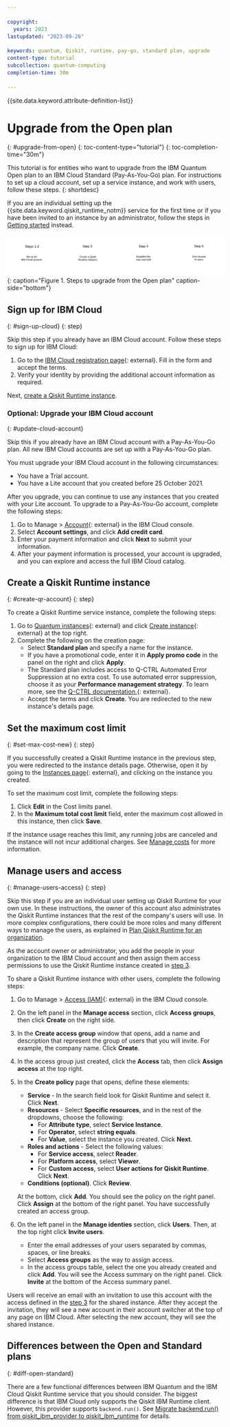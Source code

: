 ```yaml
---

copyright:
  years: 2023
lastupdated: "2023-09-26"

keywords: quantum, Qiskit, runtime, pay-go, standard plan, upgrade
content-type: tutorial
subcollection: quantum-computing
completion-time: 30m

---
```



{{site.data.keyword.attribute-definition-list}}

# Upgrade from the Open plan
{: #upgrade-from-open}
{: toc-content-type="tutorial"}
{: toc-completion-time="30m"}

This tutorial is for entities who want to upgrade from the IBM Quantum Open plan to an IBM Cloud Standard (Pay-As-You-Go) plan. For instructions to set up a cloud account, set up a service instance, and work with users, follow these steps. 
{: shortdesc}

If you are an individual setting up the {{site.data.keyword.qiskit_runtime_notm}} service for the first time or if you have been invited to an instance by an administrator, follow the steps in [Getting started](/docs/quantum-computing?topic=quantum-computing-get-started) instead.

![The steps to upgrade are listed](images/steps-to-migrate.svg "Upgrade process diagram"){: caption="Figure 1. Steps to upgrade from the Open plan" caption-side="bottom"}

## Sign up for IBM Cloud
{: #sign-up-cloud}
{: step}

Skip this step if you already have an IBM Cloud account. Follow these steps to sign up for IBM Cloud:

1. Go to the [IBM Cloud registration page](https://cloud.ibm.com/registration){: external}. Fill in the form and accept the terms.
2. Verify your identity by providing the additional account information as required.

Next, [create a Qiskit Runtime instance](#create-qr-account). 

### Optional: Upgrade your IBM Cloud account
{: #update-cloud-account}

Skip this if you already have an IBM Cloud account with a Pay-As-You-Go plan. All new IBM Cloud accounts are set up with a Pay-As-You-Go plan. 

You must upgrade your IBM Cloud account in the following circumstances:

- You have a Trial account.
- You have a Lite account that you created before 25 October 2021.

After you upgrade, you can continue to use any instances that you created with your Lite account. To upgrade to a Pay-As-You-Go account, complete the following steps:

1. Go to Manage > [Account](https://cloud.ibm.com/account){: external} in the IBM Cloud console.
2. Select **Account settings**, and click **Add credit card**.
3. Enter your payment information and click **Next** to submit your information.
4. After your payment information is processed, your account is upgraded, and you can explore and access the full IBM Cloud catalog. 

## Create a Qiskit Runtime instance
{: #create-qr-account}
{: step}

To create a Qiskit Runtime service instance, complete the following steps:

1. Go to [Quantum instances](https://cloud.ibm.com/quantum/instances){: external} and click [Create instance](https://cloud.ibm.com/catalog/services/quantum-computing){: external} at the top right.
1. Complete the following on the creation page:
   - Select **Standard plan** and specify a name for the instance.
   - If you have a promotional code, enter it in **Apply promo code** in the panel on the right and click **Apply**.
   - The Standard plan includes access to Q-CTRL Automated Error Suppression at no extra cost.  To use automated error suppression, choose it as your **Performance management strategy**. To learn more, see the [Q-CTRL documentation.](https://docs.q-ctrl.com/q-ctrl-embedded){: external}.
   - Accept the terms and click **Create**. You are redirected to the new instance's details page.

## Set the maximum cost limit
{: #set-max-cost-new}
{: step}

If you successfully created a Qiskit Runtime instance in the previous step, you were redirected to the instance details page. Otherwise, open it by going to the [Instances page](https://cloud.ibm.com/quantum/instances){: external}, and clicking on the instance you created.

To set the maximum cost limit, complete the following steps:

1. Click **Edit** in the Cost limits panel.
1. In the **Maximum total cost limit** field, enter the maximum cost allowed in this instance, then click **Save**.

If the instance usage reaches this limit, any running jobs are canceled and the instance will not incur additional charges. See [Manage costs](/docs/quantum-computing?topic=quantum-computing-cost) for more information.

## Manage users and access
{: #manage-users-access}
{: step}

Skip this step if you are an individual user setting up Qiskit Runtime for your own use. In these instructions, the owner of this account also administrates the Qiskit Runtime instances that the rest of the company's users will use. In more complex configurations, there could be more roles and many different ways to manage the users, as explained in [Plan Qiskit Runtime for an organization](/docs/quantum-computing?topic=quantum-computing-quickstart-org). 

As the account owner or administrator, you add the people in your organization to the IBM Cloud account and then assign them access permissions to use the Qiskit Runtime instance created in [step 3](#create-qr-account).

To share a Qiskit Runtime instance with other users, complete the following steps:

1. Go to Manage > [Access (IAM)](https://cloud.ibm.com/iam/overview){: external} in the IBM Cloud console.
1. On the left panel in the **Manage access** section, click **Access groups**, then click **Create** on the right side. 
1. In the **Create access group** window that opens, add a name and description that represent the group of users that you will invite.  For example, the company name. Click **Create**.
1. In the access group just created, click the **Access** tab, then click **Assign access** at the top right. 
1. In the **Create policy** page that opens, define these elements: 
   - **Service** - In the search field look for Qiskit Runtime and select it. Click **Next**.
   - **Resources** - Select **Specific resources**, and in the rest of the dropdowns, choose the following:
      - For **Attribute type**, select **Service Instance**.
      - For **Operator**, select **string equals**.
      - For **Value**, select the instance you created. Click **Next**.
   - **Roles and actions** - Select the following values:
      - For **Service access**, select **Reader**.
      - For **Platform access**, select **Viewer**.
      - For **Custom access**, select **User actions for Qiskit Runtime**. Click **Next**.
   - **Conditions (optional)**. Click **Review**.
   
   At the bottom, click **Add**. You should see the policy on the right panel. Click **Assign** at the bottom of the right panel. You have successfully created an access group.
1. On the left panel in the **Manage identies** section, click **Users**. Then, at the top right click **Invite users**.
   - Enter the email addresses of your users separated by commas, spaces, or line breaks.
   - Select **Access groups** as the way to assign access.
   - In the access groups table, select the one you already created and click **Add**. You will see the Access summary on the right panel. Click **Invite** at the bottom of the Access summary panel.

Users will receive an email with an invitation to use this account with the access defined in the [step 3](#create-qr-account) for the shared instance. After they accept the invitation, they will see a new account in their account switcher at the top of any page on IBM Cloud. After selecting the new account, they will see the shared instance.

## Differences between the Open and Standard plans
{: #diff-open-standard}

There are a few functional differences between IBM Quantum and the IBM Cloud Qiskit Runtime service that you should consider. The biggest difference is that IBM Cloud only supports the Qiskit IBM Runtime client. However, this provider supports `backend.run()`.  See [Migrate backend.run() from qiskit_ibm_provider to qiskit_ibm_runtime](https://docs.quantum.ibm.com/api/migration-guides/qiskit-runtime-from-provider) for details.
